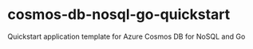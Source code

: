 # cosmos-db-nosql-go-quickstart
Quickstart application template for Azure Cosmos DB for NoSQL and Go
